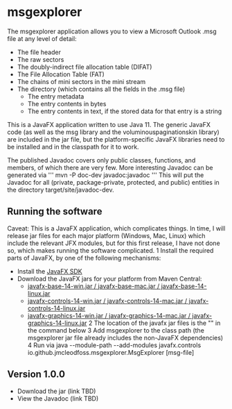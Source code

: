 # msgexplorer
The msgexplorer application allows you to view a Microsoft Outlook .msg file at any level of detail:
* The file header
* The raw sectors
* The doubly-indirect file allocation table (DIFAT)
* The File Allocation Table (FAT)
* The chains of mini sectors in the mini stream
* The directory (which contains all the fields in the .msg file)
  * The entry metadata
  * The entry contents in bytes
  * The entry contents in text, if the stored data for that entry is a string

This is a JavaFX application written to use Java 11. The generic JavaFX code (as well as the msg library and the voluminouspaginationskin library) are
included in the jar file, but the platform-specific JavaFX libraries need to be installed and in the classpath for it to work.

The published Javadoc covers only public classes, functions, and members, of which there are very few. More interesting Javadoc can be generated via
'''
mvn -P doc-dev javadoc:javadoc
'''
This will put the Javadoc for all (private, package-private, protected, and public) entities in the directory target/site/javadoc-dev.

## Running the software
Caveat: This is a JavaFX application, which complicates things. In time, I will release jar files for each major platform (Windows, Mac, Linux) which include the relevant JFX modules, but for this first release, I have not done so, which makes running the software complicated.
1 Install the required parts of JavaFX, by one of the following mechanisms:
  * Install the [JavaFX SDK](https://gluonhq.com/products/javafx/)
  * Download the JavaFX jars for your platform from Maven Central:
    * [javafx-base-14-win.jar / javafx-base-mac.jar / javafx-base-14-linux.jar](https://mvnrepository.com/artifact/org.openjfx/javafx-base)
    * [javafx-controls-14-win.jar / javafx-controls-14-mac.jar / javafx-controls-14-linux.jar](https://repo1.maven.org/maven2/org/openjfx/javafx-controls/14/)
    * [javafx-graphics-14-win.jar / javafx-graphics-14-mac.jar / javafx-graphics-14-linux.jar](https://repo1.maven.org/maven2/org/openjfx/javafx-graphics/14/)
2 The location of the javafx jar files is the "<module-path>" in the command below
3 Add msgexplorer to the class path (the msgexplorer jar file already includes the non-JavaFX dependencies)
4 Run via
    java --module-path <module-path> --add-modules javafx.controls io.github.jmcleodfoss.msgexplorer.MsgExplorer [msg-file]

## Version 1.0.0
* Download the jar (link TBD)
* View the Javadoc (link TBD)
